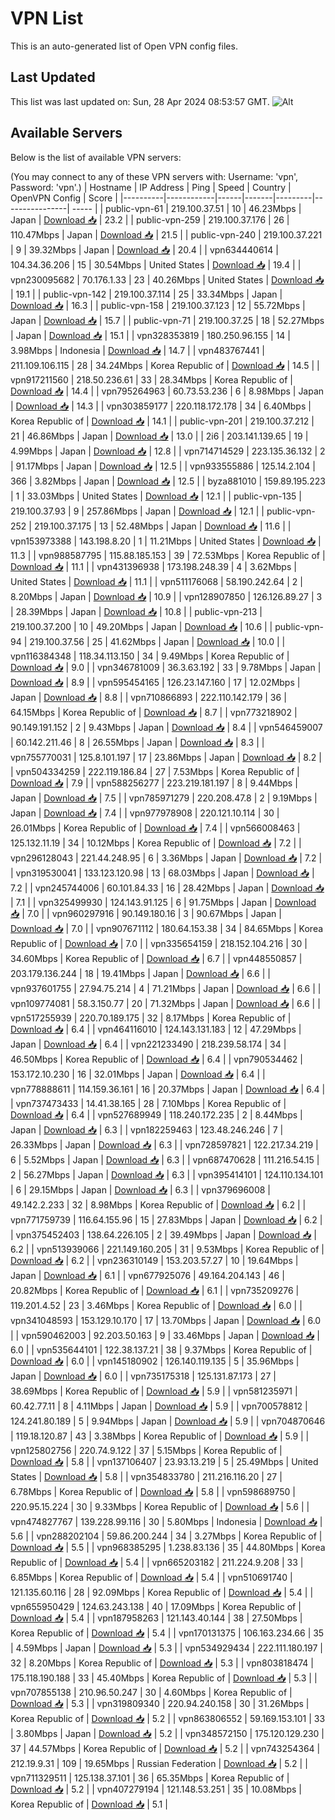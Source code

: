 # VPN List

This is an auto-generated list of Open VPN config files.

## Last Updated

This list was last updated on: Sun, 28 Apr 2024 08:53:57 GMT.
![Alt](https://repobeats.axiom.co/api/embed/186b98318ef1479477931607c1ad7d823f12451f.svg "Repobeats analytics image")

## Available Servers

Below is the list of available VPN servers:

(You may connect to any of these VPN servers with: Username: 'vpn', Password: 'vpn'.)
| Hostname | IP Address | Ping | Speed | Country | OpenVPN Config | Score |
|----------|------------|------|-------|---------|----------------| ----- |
| public-vpn-61 | 219.100.37.51 | 10 | 46.23Mbps | Japan | [Download 📥](./configs/server_0_JP.ovpn) | 23.2 |
| public-vpn-259 | 219.100.37.176 | 26 | 110.47Mbps | Japan | [Download 📥](./configs/server_1_JP.ovpn) | 21.5 |
| public-vpn-240 | 219.100.37.221 | 9 | 39.32Mbps | Japan | [Download 📥](./configs/server_2_JP.ovpn) | 20.4 |
| vpn634440614 | 104.34.36.206 | 15 | 30.54Mbps | United States | [Download 📥](./configs/server_3_US.ovpn) | 19.4 |
| vpn230095682 | 70.176.1.33 | 23 | 40.26Mbps | United States | [Download 📥](./configs/server_4_US.ovpn) | 19.1 |
| public-vpn-142 | 219.100.37.114 | 25 | 33.34Mbps | Japan | [Download 📥](./configs/server_5_JP.ovpn) | 16.3 |
| public-vpn-158 | 219.100.37.123 | 12 | 55.72Mbps | Japan | [Download 📥](./configs/server_6_JP.ovpn) | 15.7 |
| public-vpn-71 | 219.100.37.25 | 18 | 52.27Mbps | Japan | [Download 📥](./configs/server_7_JP.ovpn) | 15.1 |
| vpn328353819 | 180.250.96.155 | 14 | 3.98Mbps | Indonesia | [Download 📥](./configs/server_8_ID.ovpn) | 14.7 |
| vpn483767441 | 211.109.106.115 | 28 | 34.24Mbps | Korea Republic of | [Download 📥](./configs/server_9_KR.ovpn) | 14.5 |
| vpn917211560 | 218.50.236.61 | 33 | 28.34Mbps | Korea Republic of | [Download 📥](./configs/server_10_KR.ovpn) | 14.4 |
| vpn795264963 | 60.73.53.236 | 6 | 8.98Mbps | Japan | [Download 📥](./configs/server_11_JP.ovpn) | 14.3 |
| vpn303859177 | 220.118.172.178 | 34 | 6.40Mbps | Korea Republic of | [Download 📥](./configs/server_12_KR.ovpn) | 14.1 |
| public-vpn-201 | 219.100.37.212 | 21 | 46.86Mbps | Japan | [Download 📥](./configs/server_13_JP.ovpn) | 13.0 |
| 2i6 | 203.141.139.65 | 19 | 4.99Mbps | Japan | [Download 📥](./configs/server_14_JP.ovpn) | 12.8 |
| vpn714714529 | 223.135.36.132 | 2 | 91.17Mbps | Japan | [Download 📥](./configs/server_15_JP.ovpn) | 12.5 |
| vpn933555886 | 125.14.2.104 | 366 | 3.82Mbps | Japan | [Download 📥](./configs/server_16_JP.ovpn) | 12.5 |
| byza881010 | 159.89.195.223 | 1 | 33.03Mbps | United States | [Download 📥](./configs/server_17_US.ovpn) | 12.1 |
| public-vpn-135 | 219.100.37.93 | 9 | 257.86Mbps | Japan | [Download 📥](./configs/server_18_JP.ovpn) | 12.1 |
| public-vpn-252 | 219.100.37.175 | 13 | 52.48Mbps | Japan | [Download 📥](./configs/server_19_JP.ovpn) | 11.6 |
| vpn153973388 | 143.198.8.20 | 1 | 11.21Mbps | United States | [Download 📥](./configs/server_20_US.ovpn) | 11.3 |
| vpn988587795 | 115.88.185.153 | 39 | 72.53Mbps | Korea Republic of | [Download 📥](./configs/server_21_KR.ovpn) | 11.1 |
| vpn431396938 | 173.198.248.39 | 4 | 3.62Mbps | United States | [Download 📥](./configs/server_22_US.ovpn) | 11.1 |
| vpn511176068 | 58.190.242.64 | 2 | 8.20Mbps | Japan | [Download 📥](./configs/server_23_JP.ovpn) | 10.9 |
| vpn128907850 | 126.126.89.27 | 3 | 28.39Mbps | Japan | [Download 📥](./configs/server_24_JP.ovpn) | 10.8 |
| public-vpn-213 | 219.100.37.200 | 10 | 49.20Mbps | Japan | [Download 📥](./configs/server_25_JP.ovpn) | 10.6 |
| public-vpn-94 | 219.100.37.56 | 25 | 41.62Mbps | Japan | [Download 📥](./configs/server_26_JP.ovpn) | 10.0 |
| vpn116384348 | 118.34.113.150 | 34 | 9.49Mbps | Korea Republic of | [Download 📥](./configs/server_27_KR.ovpn) | 9.0 |
| vpn346781009 | 36.3.63.192 | 33 | 9.78Mbps | Japan | [Download 📥](./configs/server_28_JP.ovpn) | 8.9 |
| vpn595454165 | 126.23.147.160 | 17 | 12.02Mbps | Japan | [Download 📥](./configs/server_29_JP.ovpn) | 8.8 |
| vpn710866893 | 222.110.142.179 | 36 | 64.15Mbps | Korea Republic of | [Download 📥](./configs/server_30_KR.ovpn) | 8.7 |
| vpn773218902 | 90.149.191.152 | 2 | 9.43Mbps | Japan | [Download 📥](./configs/server_31_JP.ovpn) | 8.4 |
| vpn546459007 | 60.142.211.46 | 8 | 26.55Mbps | Japan | [Download 📥](./configs/server_32_JP.ovpn) | 8.3 |
| vpn755770031 | 125.8.101.197 | 17 | 23.86Mbps | Japan | [Download 📥](./configs/server_33_JP.ovpn) | 8.2 |
| vpn504334259 | 222.119.186.84 | 27 | 7.53Mbps | Korea Republic of | [Download 📥](./configs/server_34_KR.ovpn) | 7.9 |
| vpn588256277 | 223.219.181.197 | 8 | 9.44Mbps | Japan | [Download 📥](./configs/server_35_JP.ovpn) | 7.5 |
| vpn785971279 | 220.208.47.8 | 2 | 9.19Mbps | Japan | [Download 📥](./configs/server_36_JP.ovpn) | 7.4 |
| vpn977978908 | 220.121.10.114 | 30 | 26.01Mbps | Korea Republic of | [Download 📥](./configs/server_37_KR.ovpn) | 7.4 |
| vpn566008463 | 125.132.11.19 | 34 | 10.12Mbps | Korea Republic of | [Download 📥](./configs/server_38_KR.ovpn) | 7.2 |
| vpn296128043 | 221.44.248.95 | 6 | 3.36Mbps | Japan | [Download 📥](./configs/server_39_JP.ovpn) | 7.2 |
| vpn319530041 | 133.123.120.98 | 13 | 68.03Mbps | Japan | [Download 📥](./configs/server_40_JP.ovpn) | 7.2 |
| vpn245744006 | 60.101.84.33 | 16 | 28.42Mbps | Japan | [Download 📥](./configs/server_41_JP.ovpn) | 7.1 |
| vpn325499930 | 124.143.91.125 | 6 | 91.75Mbps | Japan | [Download 📥](./configs/server_42_JP.ovpn) | 7.0 |
| vpn960297916 | 90.149.180.16 | 3 | 90.67Mbps | Japan | [Download 📥](./configs/server_43_JP.ovpn) | 7.0 |
| vpn907671112 | 180.64.153.38 | 34 | 84.65Mbps | Korea Republic of | [Download 📥](./configs/server_44_KR.ovpn) | 7.0 |
| vpn335654159 | 218.152.104.216 | 30 | 34.60Mbps | Korea Republic of | [Download 📥](./configs/server_45_KR.ovpn) | 6.7 |
| vpn448550857 | 203.179.136.244 | 18 | 19.41Mbps | Japan | [Download 📥](./configs/server_46_JP.ovpn) | 6.6 |
| vpn937601755 | 27.94.75.214 | 4 | 71.21Mbps | Japan | [Download 📥](./configs/server_47_JP.ovpn) | 6.6 |
| vpn109774081 | 58.3.150.77 | 20 | 71.32Mbps | Japan | [Download 📥](./configs/server_48_JP.ovpn) | 6.6 |
| vpn517255939 | 220.70.189.175 | 32 | 8.17Mbps | Korea Republic of | [Download 📥](./configs/server_49_KR.ovpn) | 6.4 |
| vpn464116010 | 124.143.131.183 | 12 | 47.29Mbps | Japan | [Download 📥](./configs/server_50_JP.ovpn) | 6.4 |
| vpn221233490 | 218.239.58.174 | 34 | 46.50Mbps | Korea Republic of | [Download 📥](./configs/server_51_KR.ovpn) | 6.4 |
| vpn790534462 | 153.172.10.230 | 16 | 32.01Mbps | Japan | [Download 📥](./configs/server_52_JP.ovpn) | 6.4 |
| vpn778888611 | 114.159.36.161 | 16 | 20.37Mbps | Japan | [Download 📥](./configs/server_53_JP.ovpn) | 6.4 |
| vpn737473433 | 14.41.38.165 | 28 | 7.10Mbps | Korea Republic of | [Download 📥](./configs/server_54_KR.ovpn) | 6.4 |
| vpn527689949 | 118.240.172.235 | 2 | 8.44Mbps | Japan | [Download 📥](./configs/server_55_JP.ovpn) | 6.3 |
| vpn182259463 | 123.48.246.246 | 7 | 26.33Mbps | Japan | [Download 📥](./configs/server_56_JP.ovpn) | 6.3 |
| vpn728597821 | 122.217.34.219 | 6 | 5.52Mbps | Japan | [Download 📥](./configs/server_57_JP.ovpn) | 6.3 |
| vpn687470628 | 111.216.54.15 | 2 | 56.27Mbps | Japan | [Download 📥](./configs/server_58_JP.ovpn) | 6.3 |
| vpn395414101 | 124.110.134.101 | 6 | 29.15Mbps | Japan | [Download 📥](./configs/server_59_JP.ovpn) | 6.3 |
| vpn379696008 | 49.142.2.233 | 32 | 8.98Mbps | Korea Republic of | [Download 📥](./configs/server_60_KR.ovpn) | 6.2 |
| vpn771759739 | 116.64.155.96 | 15 | 27.83Mbps | Japan | [Download 📥](./configs/server_61_JP.ovpn) | 6.2 |
| vpn375452403 | 138.64.226.105 | 2 | 39.49Mbps | Japan | [Download 📥](./configs/server_62_JP.ovpn) | 6.2 |
| vpn513939066 | 221.149.160.205 | 31 | 9.53Mbps | Korea Republic of | [Download 📥](./configs/server_63_KR.ovpn) | 6.2 |
| vpn236310149 | 153.203.57.27 | 10 | 19.64Mbps | Japan | [Download 📥](./configs/server_64_JP.ovpn) | 6.1 |
| vpn677925076 | 49.164.204.143 | 46 | 20.82Mbps | Korea Republic of | [Download 📥](./configs/server_65_KR.ovpn) | 6.1 |
| vpn735209276 | 119.201.4.52 | 23 | 3.46Mbps | Korea Republic of | [Download 📥](./configs/server_66_KR.ovpn) | 6.0 |
| vpn341048593 | 153.129.10.170 | 17 | 13.70Mbps | Japan | [Download 📥](./configs/server_67_JP.ovpn) | 6.0 |
| vpn590462003 | 92.203.50.163 | 9 | 33.46Mbps | Japan | [Download 📥](./configs/server_68_JP.ovpn) | 6.0 |
| vpn535644101 | 122.38.137.21 | 38 | 9.37Mbps | Korea Republic of | [Download 📥](./configs/server_69_KR.ovpn) | 6.0 |
| vpn145180902 | 126.140.119.135 | 5 | 35.96Mbps | Japan | [Download 📥](./configs/server_70_JP.ovpn) | 6.0 |
| vpn735175318 | 125.131.87.173 | 27 | 38.69Mbps | Korea Republic of | [Download 📥](./configs/server_71_KR.ovpn) | 5.9 |
| vpn581235971 | 60.42.77.11 | 8 | 4.11Mbps | Japan | [Download 📥](./configs/server_72_JP.ovpn) | 5.9 |
| vpn700578812 | 124.241.80.189 | 5 | 9.94Mbps | Japan | [Download 📥](./configs/server_73_JP.ovpn) | 5.9 |
| vpn704870646 | 119.18.120.87 | 43 | 3.38Mbps | Korea Republic of | [Download 📥](./configs/server_74_KR.ovpn) | 5.9 |
| vpn125802756 | 220.74.9.122 | 37 | 5.15Mbps | Korea Republic of | [Download 📥](./configs/server_75_KR.ovpn) | 5.8 |
| vpn137106407 | 23.93.13.219 | 5 | 25.49Mbps | United States | [Download 📥](./configs/server_76_US.ovpn) | 5.8 |
| vpn354833780 | 211.216.116.20 | 27 | 6.78Mbps | Korea Republic of | [Download 📥](./configs/server_77_KR.ovpn) | 5.8 |
| vpn598689750 | 220.95.15.224 | 30 | 9.33Mbps | Korea Republic of | [Download 📥](./configs/server_78_KR.ovpn) | 5.6 |
| vpn474827767 | 139.228.99.116 | 30 | 5.80Mbps | Indonesia | [Download 📥](./configs/server_79_ID.ovpn) | 5.6 |
| vpn288202104 | 59.86.200.244 | 34 | 3.27Mbps | Korea Republic of | [Download 📥](./configs/server_80_KR.ovpn) | 5.5 |
| vpn968385295 | 1.238.83.136 | 35 | 44.80Mbps | Korea Republic of | [Download 📥](./configs/server_81_KR.ovpn) | 5.4 |
| vpn665203182 | 211.224.9.208 | 33 | 6.85Mbps | Korea Republic of | [Download 📥](./configs/server_82_KR.ovpn) | 5.4 |
| vpn510691740 | 121.135.60.116 | 28 | 92.09Mbps | Korea Republic of | [Download 📥](./configs/server_83_KR.ovpn) | 5.4 |
| vpn655950429 | 124.63.243.138 | 40 | 17.09Mbps | Korea Republic of | [Download 📥](./configs/server_84_KR.ovpn) | 5.4 |
| vpn187958263 | 121.143.40.144 | 38 | 27.50Mbps | Korea Republic of | [Download 📥](./configs/server_85_KR.ovpn) | 5.4 |
| vpn170131375 | 106.163.234.66 | 35 | 4.59Mbps | Japan | [Download 📥](./configs/server_86_JP.ovpn) | 5.3 |
| vpn534929434 | 222.111.180.197 | 32 | 8.20Mbps | Korea Republic of | [Download 📥](./configs/server_87_KR.ovpn) | 5.3 |
| vpn803818474 | 175.118.190.188 | 33 | 45.40Mbps | Korea Republic of | [Download 📥](./configs/server_88_KR.ovpn) | 5.3 |
| vpn707855138 | 210.96.50.247 | 30 | 4.60Mbps | Korea Republic of | [Download 📥](./configs/server_89_KR.ovpn) | 5.3 |
| vpn319809340 | 220.94.240.158 | 30 | 31.26Mbps | Korea Republic of | [Download 📥](./configs/server_90_KR.ovpn) | 5.2 |
| vpn863806552 | 59.169.153.101 | 33 | 3.80Mbps | Japan | [Download 📥](./configs/server_91_JP.ovpn) | 5.2 |
| vpn348572150 | 175.120.129.230 | 37 | 44.57Mbps | Korea Republic of | [Download 📥](./configs/server_92_KR.ovpn) | 5.2 |
| vpn743254364 | 212.19.9.31 | 109 | 19.65Mbps | Russian Federation | [Download 📥](./configs/server_93_RU.ovpn) | 5.2 |
| vpn711329511 | 125.138.37.101 | 36 | 65.35Mbps | Korea Republic of | [Download 📥](./configs/server_94_KR.ovpn) | 5.2 |
| vpn407279194 | 121.148.53.251 | 35 | 10.08Mbps | Korea Republic of | [Download 📥](./configs/server_95_KR.ovpn) | 5.1 |
